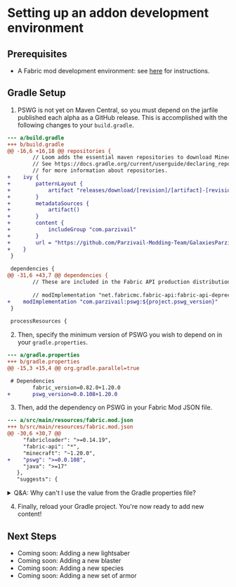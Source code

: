 # Setting up an addon development environment

## Prerequisites

* A Fabric mod development environment: see [here](https://fabricmc.net/wiki/tutorial:setup) for instructions.

## Gradle Setup

1. PSWG is not yet on Maven Central, so you must depend on the jarfile published each alpha as a GitHub release. This is accomplished with the following changes to your `build.gradle`.

```diff
--- a/build.gradle
+++ b/build.gradle
@@ -16,6 +16,18 @@ repositories {
        // Loom adds the essential maven repositories to download Minecraft and libraries from automatically.
        // See https://docs.gradle.org/current/userguide/declaring_repositories.html
        // for more information about repositories.
+    ivy {
+        patternLayout {
+            artifact "releases/download/[revision]/[artifact]-[revision](-[classifier])(.[ext])"
+        }
+        metadataSources {
+            artifact()
+        }
+        content {
+            includeGroup "com.parzivail"
+        }
+        url = "https://github.com/Parzivail-Modding-Team/GalaxiesParzisStarWarsMod"
+    }
 }
 
 dependencies {
@@ -31,6 +43,7 @@ dependencies {
        // These are included in the Fabric API production distribution and allow you to update your mod to the latest modules at a later more convenient time.
 
        // modImplementation "net.fabricmc.fabric-api:fabric-api-deprecated:${project.fabric_version}"
+    modImplementation "com.parzivail:pswg:${project.pswg_version}"
 }
 
 processResources {
```

2. Then, specify the minimum version of PSWG you wish to depend on in your `gradle.properties`.

```diff
--- a/gradle.properties
+++ b/gradle.properties
@@ -15,3 +15,4 @@ org.gradle.parallel=true

 # Dependencies
        fabric_version=0.82.0+1.20.0
+       pswg_version=0.0.108+1.20.0

```

3. Then, add the dependency on PSWG in your Fabric Mod JSON file.

```diff
--- a/src/main/resources/fabric.mod.json
+++ b/src/main/resources/fabric.mod.json
@@ -30,6 +30,7 @@
     "fabricloader": ">=0.14.19",
     "fabric-api": "*",
     "minecraft": "~1.20.0",
+    "pswg": ">=0.0.108",
     "java": ">=17"
   },
   "suggests": {

```

<details>
<summary>Q&A: Why can't I use the value from the Gradle properties file?</summary>

At runtime, if you're not building and running with Gradle (Building and running with IntelliJ is recommended), these values in the Fabric Mod JSON are not populated with the values present in `gradle.properties`, and the version at runtime would be the literal string `${pswg_version}` instead of interpolating with the correct value, e.g. `0.0.108+1.20.0`. Hopefully future developments will prevent this redundancy, but unfortunately, specifying the version number in both locations is best practice for now.

</details>

4. Finally, reload your Gradle project. You're now ready to add new content!

## Next Steps

* Coming soon: Adding a new lightsaber
* Coming soon: Adding a new blaster
* Coming soon: Adding a new species
* Coming soon: Adding a new set of armor